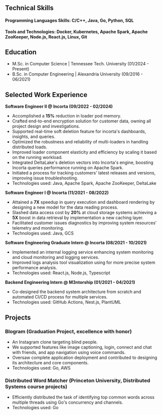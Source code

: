 ## Technical Skills
#### Programming Languages Skills: C/C++, Java, Go, Python, SQL
#### Tools and Technologies: Docker, Kubernetes, Apache Spark, Apache ZooKeeper, Node.js, React.js, Linux, Git

## Education
- M.Sc. in Computer Science	| Tennessee Tech. University (01/2024 - Present)	 			        		
- B.Sc. in Computer Engineering | Alexandria University (09/2016 - 06/2021)

## Selected Work Experience
**Software Engineer II @ Incorta (09/2022 - 02/2024)**
- Accomplished a **15%** reduction in loader pod memory.
- Crafted end-to-end encryption solution for customer data, owning all project design and investigations.
- Supported real-time soft deletion feature for incorta's dashboards, insights, and queries.
- Optimized the robustness and reliability of multi-loaders in handling distributed loads.
- Improved loader component elasticity and efficiency by scaling it based on the running workload.
- Integrated DeltaLake's deletion vectors into Incorta's engine, boosting Incorta queries performance running on Apache Spark.
- Initiated a process for tracking customers' latest releases and versions, improving issue troubleshooting.
- Technologies used: Java, Apache Spark, Apache ZooKeeper, DeltaLake

**Software Engineer I @ Incorta (11/2021 - 08/2022)**
- Attained a **7X** speedup in query execution and dashboard rendering by designing a new model for the data reading process.
- Slashed data access cost by **20%** at cloud storage systems achieving a **5X** boost in data retrieval by implementation a new caching layer.
- Facilitated customer issues diagnostics by improving system resources' telemetry and monitoring.
- Technologies used: Java, GCS

**Software Engineering Graduate Intern @ Incorta (08/2021 - 10/2021)**
- Implemented an internal logging service enhancing system monitoring and cloud monitoring and logging services.
- Improved logs analysis tool visualization using for more precise system performance analysis.
- Technologies used: React.js, Node.js, Typescript

**Backend Engineering Intern @ M3ntorship (01/2021 - 04/2021)**
- Co-designed the backend system architecture from scratch and automated CI/CD process for multiple services.
- Technologies used: GitHub Actions, Nest.js, PlantUML

## Projects
### Blogram (Graduation Project, excellence with honor)
- An Instagram clone targeting blind people.
- We supported features like image captioning, login, connect and chat with friends, and app navigation using voice commands.
- Oversaw complete application deployment and contributed to designing its architecture and core components.
- Technologies used: Go, AWS

### Distributed Word Matcher (Princeton University, Distributed Systems course projects)
- Efficiently distributed the task of identifying top common words across multiple threads using Go's concurrency and channels.
- Technologies used: Go
